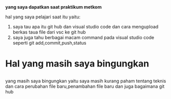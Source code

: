 ## <p align="center">
  <strong>yang saya dapatkan saat praktikum metkom</strong>
</p> 

hal yang saya pelajari saat itu yaitu:

1. saya tau apa itu git hub dan visual studio code dan cara mengupload berkas taua file dari vsc ke git hub
2. saya juga tahu berbagai macam command pada visual studio code seperti git add,commit,push,status

# Hal yang masih saya bingungkan 
##
yang masih saya bingungkan yaitu saya masih kurang paham tentang teknis dan cara perubahan file baru,penambahan file baru dan juga bagaimana git hub 
